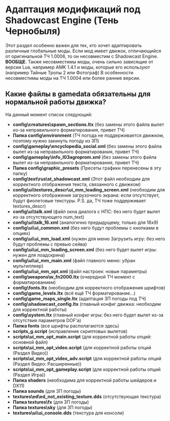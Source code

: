 # Адаптация модификаций под Shadowcast Engine (Тень Чернобыля)

Этот раздел особенно важен для тех, кто хочет адаптировать различные глобальные моды. Если мод имеет движок, отличающийся от оригинальной ТЧ 1.0006, то он несовместим с Shadowcast Engine. **ВООБЩЕ**.
Также несовместимы моды, очень сильно зависящие от версии Lua, например AMK 1.4.1 и моды, которые его используют (например Тайные Тропы 2 или Фотограф)
В особенности несовместимы моды на ТЧ 1.0004 или более ранние версии.

## Какие файлы в gamedata обязательны для нормальной работы движка?

На данный момент список следующий:

* **config\creatures\spawn_sections.ltx** (без замены этого файла вылет из-за неправильного форматирования, привет ТЧ)  
* **Папка config\environment** (ТЧ погода не поддерживается движком, поэтому нужно закинуть погоду из ЗП)  
* **config\gameplay\encyclopedia_social.xml** (без замены этого файла вылет из-за неправильного форматирования, привет ТЧ)  
* **config\gameplay\info_l03agroprom.xml** (без замены этого файла вылет из-за неправильного форматирования, привет ТЧ)  
* **Папка config\graphic_presets** (Пресеты графики перенесены в эту папку)  
* **config\text\rus\st_shadowcast.xml** (Этот файл необходим для корректного отображения текста, связанного с движком)  
* **config\ui\textures_descr\ui_mm_loading_screen.xml** (необходим для корректного отображения загрузочного экрана: если отсутствует, будут фиолетовые текстуры. P.S. да, ТЧ тоже поддерживает textures_descr)  
* **config\ui\talk.xml** (файл окна диалога с НПС: без него будет вылет из-за отсутствующего num_text)  
* **config\ui\talk_16.xml** (аналогично предыдущему, только для 16x9)  
* **config\ui\ui_common.xml** (без него будут проблемы с кнопками в опциях)  
* **config\ui\ui_mm_load.xml** (нужен для меню Загрузить игру: без него будут проблемы с превью сейва)  
* **config\ui\ui_mm_loading_screen.xml** (без него будет вылет игры: нужен для лоадскрина)  
* **config\ui\ui_mm_main.xml** (файл главного меню: убран мультиплеер)  
* **config\ui\ui_mm_opt.xml** (файл настроек: новые параметры)  
* **config\weapons\w_fn2000.ltx** (очередной ТЧ момент с форматированием)  
* **config\fonts.ltx** (необходим для корректного отображения шрифтов)  
* **config\game_levels.ltx** (всё ещё ТЧ форматирование...)  
* **config\game_maps_single.ltx** (адаптация ЗП погоды под ТЧ)  
* **config\shadowcast_config.ltx** (главный конфиг движка: необходим для корректной работы)  
* **config\system.ltx** (главный конфиг игры: без него будет вылет из-за отсутствия параметров DOF'а)  
* **Папка fonts** (все шрифты располагаются здесь)
* **scripts\_g.script** (исправление скриптовых вылетов)
* **scripts\ui_mm_opt_main.script** (для корректной работы опций: основной файл)
* **scripts\ui_mm_opt_video.script** (для корректной работы опций (Раздел Видео))
* **scripts\ui_mm_opt_video_adv.script** (для корректной работы опций (Раздел Видео: Расширенные))
* **scripts\ui_mm_opt_gameplay.script** (для корректной работы опций (Раздел Игра))
* **Папка shaders** (необходима для корректной работы шейдеров и DX11)
* **Папка sounds** (для ЗП погоды)
* **textures\ed\ed_not_existing_texture.dds** (отсутствующая текстура)
* **Папка textures\fx** (для ЗП погоды)
* **Папка textures\sky** (для ЗП погоды)
* **textures\ui\ui_console.dds** (текстура для консоли)
